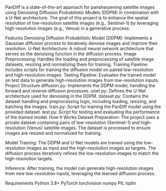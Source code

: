 PanDiff is a state-of-the-art approach for pansharpening satellite images using Denoising Diffusion Probabilistic Models (DDPM) in combination with a U-Net architecture. The goal of this project is to enhance the spatial resolution of low-resolution satellite images (e.g., Sentinel-1) by leveraging high-resolution images (e.g., Venus) in a generative process.

Features
Denoising Diffusion Probabilistic Model (DDPM): Implements a Gaussian diffusion process to iteratively denoise images and improve their resolution.
U-Net Architecture: A robust neural network architecture that serves as the denoising function in the diffusion process.
Image Preprocessing: Handles the loading and preprocessing of satellite image datasets, resizing and normalizing them for training.
Training Pipeline: Includes scripts for training the diffusion model on paired low-resolution and high-resolution images.
Testing Pipeline: Evaluates the trained model on test data to generate high-resolution images from low-resolution inputs.
Project Structure
diffusion.py: Implements the DDPM model, handling the forward and reverse diffusion processes.
unet.py: Defines the U-Net architecture used for denoising in the DDPM.
dataset.py: Contains the dataset handling and preprocessing logic, including loading, resizing, and batching the images.
train.py: Script for training the PanDiff model using the provided dataset.
test.py: Script for testing and evaluating the performance of the trained model.
How It Works
Dataset Preparation: The project uses a private dataset containing pairs of low-resolution (Sentinel-1) and high-resolution (Venus) satellite images. The dataset is processed to ensure images are resized and normalized for training.

Model Training: The DDPM and U-Net models are trained using the low-resolution images as input and the high-resolution images as targets. The diffusion process iteratively refines the low-resolution images to match the high-resolution targets.

Inference: After training, the model can generate high-resolution images from new low-resolution inputs, leveraging the learned diffusion process.

Requirements
Python 3.8+
PyTorch
torchvision
numpy
PIL
tqdm
